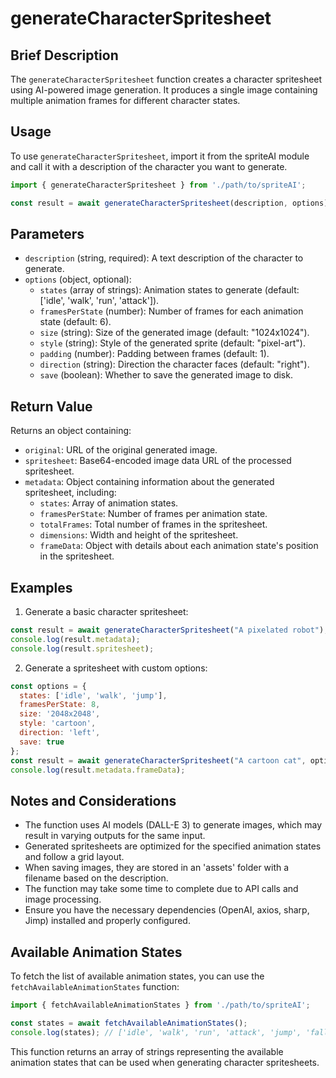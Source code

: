 # generateCharacterSpritesheet

## Brief Description
The `generateCharacterSpritesheet` function creates a character spritesheet using AI-powered image generation. It produces a single image containing multiple animation frames for different character states.

## Usage
To use `generateCharacterSpritesheet`, import it from the spriteAI module and call it with a description of the character you want to generate.

```javascript
import { generateCharacterSpritesheet } from './path/to/spriteAI';

const result = await generateCharacterSpritesheet(description, options);
```

## Parameters
- `description` (string, required): A text description of the character to generate.
- `options` (object, optional):
  - `states` (array of strings): Animation states to generate (default: ['idle', 'walk', 'run', 'attack']).
  - `framesPerState` (number): Number of frames for each animation state (default: 6).
  - `size` (string): Size of the generated image (default: "1024x1024").
  - `style` (string): Style of the generated sprite (default: "pixel-art").
  - `padding` (number): Padding between frames (default: 1).
  - `direction` (string): Direction the character faces (default: "right").
  - `save` (boolean): Whether to save the generated image to disk.

## Return Value
Returns an object containing:
- `original`: URL of the original generated image.
- `spritesheet`: Base64-encoded image data URL of the processed spritesheet.
- `metadata`: Object containing information about the generated spritesheet, including:
  - `states`: Array of animation states.
  - `framesPerState`: Number of frames per animation state.
  - `totalFrames`: Total number of frames in the spritesheet.
  - `dimensions`: Width and height of the spritesheet.
  - `frameData`: Object with details about each animation state's position in the spritesheet.

## Examples

1. Generate a basic character spritesheet:
```javascript
const result = await generateCharacterSpritesheet("A pixelated robot");
console.log(result.metadata);
console.log(result.spritesheet);
```

2. Generate a spritesheet with custom options:
```javascript
const options = {
  states: ['idle', 'walk', 'jump'],
  framesPerState: 8,
  size: '2048x2048',
  style: 'cartoon',
  direction: 'left',
  save: true
};
const result = await generateCharacterSpritesheet("A cartoon cat", options);
console.log(result.metadata.frameData);
```

## Notes and Considerations
- The function uses AI models (DALL-E 3) to generate images, which may result in varying outputs for the same input.
- Generated spritesheets are optimized for the specified animation states and follow a grid layout.
- When saving images, they are stored in an 'assets' folder with a filename based on the description.
- The function may take some time to complete due to API calls and image processing.
- Ensure you have the necessary dependencies (OpenAI, axios, sharp, Jimp) installed and properly configured.

## Available Animation States
To fetch the list of available animation states, you can use the `fetchAvailableAnimationStates` function:

```javascript
import { fetchAvailableAnimationStates } from './path/to/spriteAI';

const states = await fetchAvailableAnimationStates();
console.log(states); // ['idle', 'walk', 'run', 'attack', 'jump', 'fall', 'hurt', 'die']
```

This function returns an array of strings representing the available animation states that can be used when generating character spritesheets.